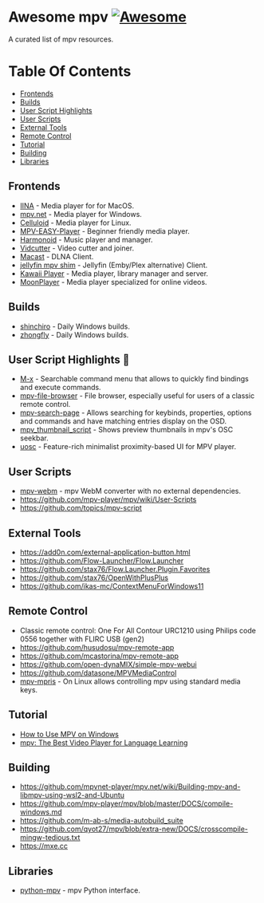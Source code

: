 
# Awesome mpv [![Awesome](https://awesome.re/badge.svg)](https://awesome.re)

A curated list of mpv resources.


# Table Of Contents

- [Frontends](#frontends)
- [Builds](#builds)
- [User Script Highlights](#user-script-highlights-)
- [User Scripts](#user-scripts)
- [External Tools](#external-tools)
- [Remote Control](#remote-control)
- [Tutorial](#tutorial)
- [Building](#building)
- [Libraries](#libraries)


## Frontends

- [IINA](https://iina.io) - Media player for for MacOS.
- [mpv.net](https://github.com/mpvnet-player/mpv.net) - Media player for Windows.
- [Celluloid](https://github.com/celluloid-player/celluloid) - Media player for Linux.
- [MPV-EASY-Player](https://github.com/422658476/MPV-EASY-Player) - Beginner friendly media player.
- [Harmonoid](https://github.com/harmonoid/harmonoid) - Music player and manager.
- [Vidcutter](https://github.com/ozmartian/vidcutter) - Video cutter and joiner.
- [Macast](https://github.com/xfangfang/Macast) - DLNA Client.
- [jellyfin mpv shim](https://github.com/jellyfin/jellyfin-mpv-shim) - Jellyfin (Emby/Plex alternative) Client.
- [Kawaii Player](https://github.com/kanishka-linux/kawaii-player) - Media player, library manager and server.
- [MoonPlayer](https://github.com/coslyk/moonplayer) - Media player specialized for online videos.


## Builds

- [shinchiro](https://github.com/shinchiro/mpv-winbuild-cmake) - Daily Windows builds.
- [zhongfly](https://github.com/zhongfly/mpv-winbuild) - Daily Windows builds.


## User Script Highlights 🚀

- [M-x](https://github.com/Seme4eg/mpv-scripts) - Searchable command menu that allows to quickly find bindings and execute commands.
- [mpv-file-browser](https://github.com/CogentRedTester/mpv-file-browser) - File browser, especially useful for users of a classic remote control.
- [mpv-search-page](https://github.com/CogentRedTester/mpv-search-page) - Allows searching for keybinds, properties, options and commands and have matching entries display on the OSD.
- [mpv_thumbnail_script](https://github.com/TheAMM/mpv_thumbnail_script) - Shows preview thumbnails in mpv's OSC seekbar.
- [uosc](https://github.com/tomasklaen/uosc) - Feature-rich minimalist proximity-based UI for MPV player.


## User Scripts

- [mpv-webm](https://github.com/ekisu/mpv-webm) - mpv WebM converter with no external dependencies.
- https://github.com/mpv-player/mpv/wiki/User-Scripts
- https://github.com/topics/mpv-script


## External Tools

- https://add0n.com/external-application-button.html
- https://github.com/Flow-Launcher/Flow.Launcher
- https://github.com/stax76/Flow.Launcher.Plugin.Favorites
- https://github.com/stax76/OpenWithPlusPlus
- https://github.com/ikas-mc/ContextMenuForWindows11


## Remote Control

- Classic remote control: One For All Contour URC1210 using Philips code 0556 together with FLIRC USB (gen2)
- https://github.com/husudosu/mpv-remote-app
- https://github.com/mcastorina/mpv-remote-app
- https://github.com/open-dynaMIX/simple-mpv-webui
- https://github.com/datasone/MPVMediaControl
- [mpv-mpris](https://github.com/hoyon/mpv-mpris) - On Linux allows controlling mpv using standard media keys.


## Tutorial

- [How to Use MPV on Windows](https://www.makeuseof.com/how-to-use-mpv-on-windows)
- [mpv: The Best Video Player for Language Learning](https://www.youtube.com/watch?v=bbg6ztWecbU)


## Building

- https://github.com/mpvnet-player/mpv.net/wiki/Building-mpv-and-libmpv-using-wsl2-and-Ubuntu
- https://github.com/mpv-player/mpv/blob/master/DOCS/compile-windows.md
- https://github.com/m-ab-s/media-autobuild_suite
- https://github.com/qyot27/mpv/blob/extra-new/DOCS/crosscompile-mingw-tedious.txt
- https://mxe.cc


## Libraries

- [python-mpv](https://github.com/jaseg/python-mpv) - mpv Python interface.
